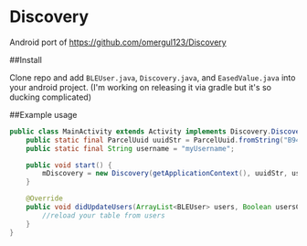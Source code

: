 # Discovery
Android port of https://github.com/omergul123/Discovery
 
##Install

Clone repo and add `BLEUser.java`, `Discovery.java`, and `EasedValue.java` into your android project.
(I'm working on releasing it via gradle but it's so ducking complicated)

##Example usage

````java
public class MainActivity extends Activity implements Discovery.DiscoveryCallback {
    public static final ParcelUuid uuidStr = ParcelUuid.fromString("B9407F30-F5F8-466E-AFF9-25556B57FE99");
    public static final String username = "myUsername";

    public void start() {
        mDiscovery = new Discovery(getApplicationContext(), uuidStr, username, this);
    }

    @Override
    public void didUpdateUsers(ArrayList<BLEUser> users, Boolean usersChanged) {
        //reload your table from users
    }
}
````
